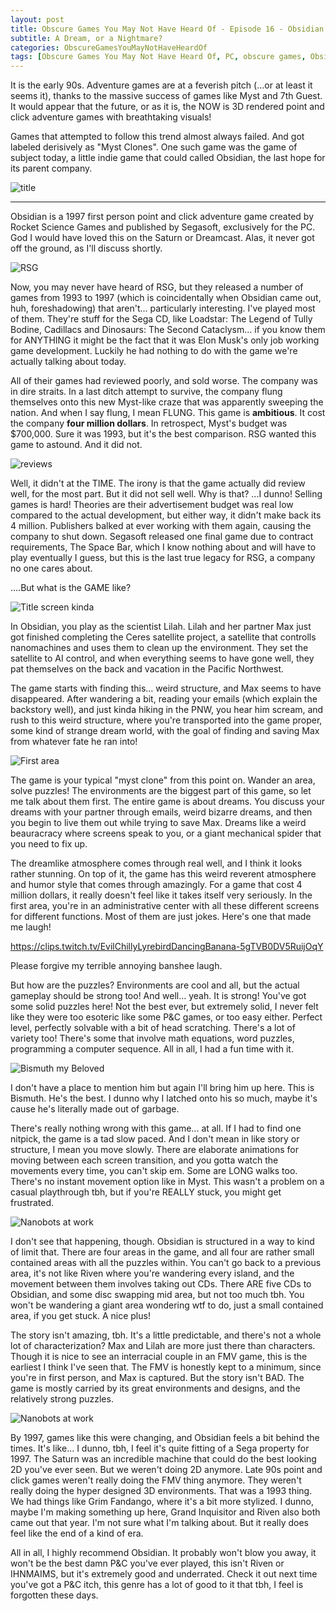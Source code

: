 ```yaml
---
layout: post
title: Obscure Games You May Not Have Heard Of - Episode 16 - Obsidian
subtitle: A Dream, or a Nightmare?
categories: ObscureGamesYouMayNotHaveHeardOf
tags: [Obscure Games You May Not Have Heard Of, PC, obscure games, Obsidian, Point and Click Adventures]
---
```




It is the early 90s. Adventure games are at a feverish pitch (...or at least it seems it), thanks to the massive success of games like Myst and 7th Guest. It would appear that the future, or as it is, the NOW is 3D rendered point and click adventure games with breathtaking visuals!

Games that attempted to follow this trend almost always failed. And got labeled derisively as "Myst Clones". One such game was the game of subject today, a little indie game that could called Obsidian, the last hope for its parent company.

<img src="https://imgur.com/G1kd0TO.png" alt="title">

---

Obsidian is a 1997 first person point and click adventure game created by Rocket Science Games and published by Segasoft, exclusively for the PC. God I would have loved this on the Saturn or Dreamcast. Alas, it never got off the ground, as I'll discuss shortly.

<img src="https://imgur.com/5I9RWbG.png" alt="RSG">

Now, you may never have heard of RSG, but they released a number of games from 1993 to 1997 (which is coincidentally when Obsidian came out, huh, foreshadowing) that aren't... particularly interesting. I've played most of them. They're stuff for the Sega CD, like Loadstar: The Legend of Tully Bodine, Cadillacs and Dinosaurs: The Second Cataclysm... if you know them for ANYTHING it might be the fact that it was Elon Musk's only job working game development. Luckily he had nothing to do with the game we're actually talking about today.

All of their games had reviewed poorly, and sold worse. The company was in dire straits. In a last ditch attempt to survive, the company flung themselves onto this new Myst-like craze that was apparently sweeping the nation. And when I say flung, I mean FLUNG. This game is **ambitious**. It cost the company **four million dollars**. In retrospect, Myst's budget was $700,000. Sure it was 1993, but it's the best comparison. RSG wanted this game to astound. And it did not.

<img src="https://imgur.com/R0BMr3I.png" alt="reviews">

Well, it didn't at the TIME. The irony is that the game actually did review well, for the most part. But it did not sell well. Why is that? ...I dunno! Selling games is hard! Theories are their advertisement budget was real low compared to the actual development, but either way, it didn't make back its 4 million. Publishers balked at ever working with them again, causing the company to shut down. Segasoft released one final game due to contract requirements, The Space Bar, which I know nothing about and will have to play eventually I guess, but this is the last true legacy for RSG, a company no one cares about.

....But what is the GAME like?

<img src="https://imgur.com/CoQcOQV.png" alt="Title screen kinda">

In Obsidian, you play as the scientist Lilah. Lilah and her partner Max just got finished completing the Ceres satellite project, a satellite that controlls nanomachines and uses them to clean up the environment. They set the satellite to AI control, and when everything seems to have gone well, they pat themselves on the back and vacation in the Pacific Northwest.

The game starts with finding this... weird structure, and Max seems to have disappeared. After wandering a bit, reading your emails (which explain the backstory well), and just kinda hiking in the PNW, you hear him scream, and rush to this weird structure, where you're transported into the game proper, some kind of strange dream world, with the goal of finding and saving Max from whatever fate he ran into!

<img src="https://imgur.com/tnhT7MU.png" alt="First area">

The game is your typical "myst clone" from this point on. Wander an area, solve puzzles! The environments are the biggest part of this game, so let me talk about them first. The entire game is about dreams. You discuss your dreams with your partner through emails, weird bizarre dreams, and then you begin to live them out while trying to save Max. Dreams like a weird beauracracy where screens speak to you, or a giant mechanical spider that you need to fix up.

The dreamlike atmosphere comes through real well, and I think it looks rather stunning. On top of it, the game has this weird reverent atmosphere and humor style that comes through amazingly. For a game that cost 4 million dollars, it really doesn't feel like it takes itself very seriously. In the first area, you're in an administrative center with all these different screens for different functions. Most of them are just jokes. Here's one that made me laugh!

https://clips.twitch.tv/EvilChillyLyrebirdDancingBanana-5gTVB0DV5RuijOqY

Please forgive my terrible annoying banshee laugh.

But how are the puzzles? Environments are cool and all, but the actual gameplay should be strong too! And well... yeah. It is strong! You've got some solid puzzles here! Not the best ever, but extremely solid, I never felt like they were too esoteric like some P&C games, or too easy either. Perfect level, perfectly solvable with a bit of head scratching. There's a lot of variety too! There's some that involve math equations, word puzzles, programming a computer sequence. All in all, I had a fun time with it.

<img src="https://imgur.com/kbramIF.png" alt="Bismuth my Beloved">

I don't have a place to mention him but again I'll bring him up here. This is Bismuth. He's the best. I dunno why I latched onto his so much, maybe it's cause he's literally made out of garbage.

There's really nothing wrong with this game... at all. If I had to find one nitpick, the game is a tad slow paced. And I don't mean in like story or structure, I mean you move slowly. There are elaborate animations for moving between each screen transition, and you gotta watch the movements every time, you can't skip em. Some are LONG walks too. There's no instant movement option like in Myst. This wasn't a problem on a casual playthrough tbh, but if you're REALLY stuck, you might get frustrated.

<img src="https://imgur.com/FveQFKE.png" alt="Nanobots at work">

I don't see that happening, though. Obsidian is structured in a way to kind of limit that. There are four areas in the game, and all four are rather small contained areas with all the puzzles within. You can't go back to a previous area, it's not like Riven where you're wandering every island, and the movement between them involves taking out CDs. There ARE five CDs to Obsidian, and some disc swapping mid area, but not too much tbh. You won't be wandering a giant area wondering wtf to do, just a small contained area, if you get stuck. A nice plus!

The story isn't amazing, tbh. It's a little predictable, and there's not a whole lot of characterization? Max and Lilah are more just there than characters. Though it is nice to see an interracial couple in an FMV game, this is the earliest I think I've seen that. The FMV is honestly kept to a minimum, since you're in first person, and Max is captured. But the story isn't BAD. The game is mostly carried by its great environments and designs, and the relatively strong puzzles. 

<img src="https://imgur.com/6ktkcGO.png" alt="Nanobots at work">

By 1997, games like this were changing, and Obsidian feels a bit behind the times. It's like... I dunno, tbh, I feel it's quite fitting of a Sega property for 1997. The Saturn was an incredible machine that could do the best looking 2D you've ever seen. But we weren't doing 2D anymore. Late 90s point and click games weren't really doing the FMV thing anymore. They weren't really doing the hyper designed 3D environments. That was a 1993 thing. We had things like Grim Fandango, where it's a bit more stylized. I dunno, maybe I'm making something up here, Grand Inquisitor and Riven also both came out that year. I'm not sure what I'm talking about. But it really does feel like the end of a kind of era.

All in all, I highly recommend Obsidian. It probably won't blow you away, it won't be the best damn P&C you've ever played, this isn't Riven or IHNMAIMS, but it's extremely good and underrated. Check it out next time you've got a P&C itch, this genre has a lot of good to it that tbh, I feel is forgotten these days.